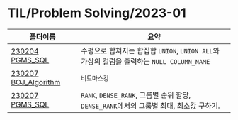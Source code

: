 # TIL/Problem Solving/2023-01

| 폴더이름                                                                                                          | 요약                                                                  |
| ------------------------------------------------------------------------------------------------------------- | ------------------------------------------------------------------- |
| [230204 PGMS_SQL](https://github.com/seho27060/TIL/tree/master/Problem-Sovling/2023-02/230204_SQL)            | 수평으로 합쳐지는 합집합 `UNION`, `UNION ALL`와 가상의 컬럼을 출력하는 `NULL COLUMN_NAME` |
| [230207 BOJ_Algorithm](https://github.com/seho27060/TIL/tree/master/Problem-Sovling/2023-02/230207_Algorithm) | `비트마스킹`                                                             |
| [230207 PGMS_SQL](https://github.com/seho27060/TIL/tree/master/Problem-Sovling/2023-02/230207_SQL)            | `RANK`, `DENSE_RANK`, 그룹별 순위 할당, `DENSE_RANK`에서의 그룹별 최대, 최소값 구하기.   |
